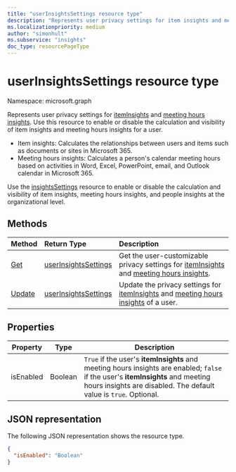 ```yaml
---
title: "userInsightsSettings resource type"
description: "Represents user privacy settings for item insights and meeting hours insights."
ms.localizationpriority: medium
author: "simonhult"
ms.subservice: "insights"
doc_type: resourcePageType
---
```


# userInsightsSettings resource type

Namespace: microsoft.graph

Represents user privacy settings for [itemInsights](iteminsights.md) and [meeting hours insights](https://support.microsoft.com/office/update-your-meeting-hours-using-the-profile-card-0613d113-d7c1-4faa-bb11-c8ba30a78ef1). Use this resource to enable or disable the calculation and visibility of item insights and meeting hours insights for a user.

- Item insights: Calculates the relationships between users and items such as documents or sites in Microsoft 365.  
- Meeting hours insights: Calculates a person's calendar meeting hours based on activities in Word, Excel, PowerPoint, email, and Outlook calendar in Microsoft 365.

Use the [insightsSettings](insightssettings.md) resource to enable or disable the calculation and visibility of item insights, meeting hours insights, and people insights at the organizational level.

## Methods

| Method                                          | Return Type                                     | Description                                                 |
|:------------------------------------------------|:------------------------------------------------|:------------------------------------------------------------|
| [Get](../api/userinsightssettings-get.md)       | [userInsightsSettings](userinsightssettings.md) | Get the user-customizable privacy settings for [itemInsights](../resources/iteminsights.md) and [meeting hours insights](https://support.microsoft.com/office/update-your-meeting-hours-using-the-profile-card-0613d113-d7c1-4faa-bb11-c8ba30a78ef1).   |
| [Update](../api/userinsightssettings-update.md) | [userInsightsSettings](userinsightssettings.md) | Update the privacy settings for [itemInsights](../resources/iteminsights.md) and [meeting hours insights](https://support.microsoft.com/office/update-your-meeting-hours-using-the-profile-card-0613d113-d7c1-4faa-bb11-c8ba30a78ef1) of a user. |

## Properties

| Property  | Type     | Description                                                                                                                                                         |
|-----------|----------|---------------------------------------------------------------------------------------------------------------------------------------------------------------------|
| isEnabled | Boolean  | `True` if the user's **itemInsights** and meeting hours insights are enabled; `false` if the user's **itemInsights** and meeting hours insights are disabled. The default value is `true`. Optional.|

## JSON representation

The following JSON representation shows the resource type.

<!-- {
  "blockType": "resource",
  "optionalProperties": [],
  "@odata.type": "microsoft.graph.userInsightsSettings"
}-->

```json
{
  "isEnabled": "Boolean"
}
```
